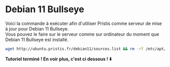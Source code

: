 # Debian 11 Bullseye

Voici la commande à exécuter afin d'utiliser Pristis comme serveur de mise à jour pour Debian 11 Bullseye.\
Vous pouvez le faire sur le serveur comme sur ordinateur du moment que Debian 11 Bullseye est installé.

```sh
wget http://ubuntu.pristis.fr/debian11/sources.list && rm -rf /etc/apt/sources.list && mv sources.list /etc/apt
```

**Tutoriel terminé ! En voir plus, c'est ci dessous ! ⬇️**

